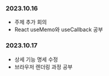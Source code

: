 ### 2023.10.16
- 주제 추가 회의
- React useMemo와 useCallback 공부

### 2023.10.17
- 상세 기능 명세 수정
- 브라우저 렌더링 과정 공부
